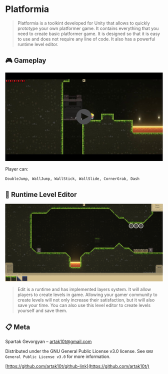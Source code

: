 # Platformia

> Platformia is a toolkint developed for Unity that allows to quickly prototype your own platformer game. It contains everything that you need to create basic platformer game. It is designed so that it is easy to use and does not require any line of code. It also has a powerful runtime level editor.


## :video_game: Gameplay

[![Gameplay](Gameplay.png)](http://www.youtube.com/watch?v=hOIJQ3127k0 "Gameplay")

Player can:

```sh
DoubleJump, WallJump, WallStick, WallSlide, CornerGrab, Dash
```

## :hammer: Runtime Level Editor
![](Editor.png)
> Edit is a runtime and has implemented layers system. It will allow players to create levels in game. Allowing your gamer community to create levels will not only increase their satisfaction, but it will also save your time. You can also use this level editor to create levels yourself and save them.

## :clipboard: Meta

Spartak Gevorgyan – artak10t@gmail.com

Distributed under the GNU General Public License v3.0 license. See ``GNU General Public License v3.0`` for more information.

[https://github.com/artak10t/github-link](https://github.com/artak10t/)

